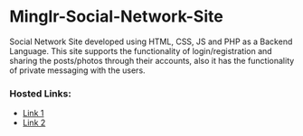 # Minglr-Social-Network-Site
Social Network Site developed using HTML, CSS, JS and PHP as a Backend Language. This site supports the functionality of login/registration and sharing the posts/photos through their accounts, also it has the functionality of private messaging with the users.

### Hosted Links:
- [Link 1](https://minglr.cu.ma/)
- [Link 2](http://minglredu.rf.gd/)

